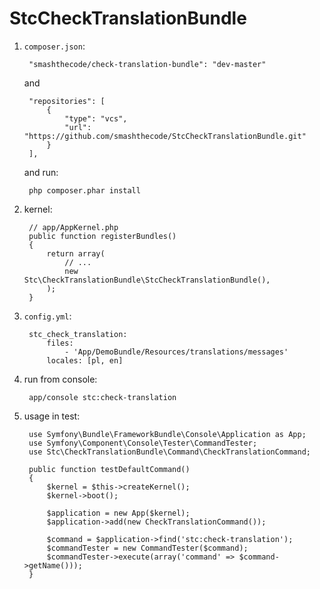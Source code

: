 StcCheckTranslationBundle
==================================================================

1. `composer.json`:

        "smashthecode/check-translation-bundle": "dev-master"

    and

        "repositories": [
            {
                "type": "vcs",
                "url":  "https://github.com/smashthecode/StcCheckTranslationBundle.git"
            }
        ],

    and run:

        php composer.phar install
2. kernel:

        // app/AppKernel.php
        public function registerBundles()
        {
            return array(
                // ...
                new Stc\CheckTranslationBundle\StcCheckTranslationBundle(),
            );
        }
3. `config.yml`:

        stc_check_translation:
            files:
                - 'App/DemoBundle/Resources/translations/messages'
            locales: [pl, en]


4. run from console:

        app/console stc:check-translation
5. usage in test:

        use Symfony\Bundle\FrameworkBundle\Console\Application as App;
        use Symfony\Component\Console\Tester\CommandTester;
        use Stc\CheckTranslationBundle\Command\CheckTranslationCommand;

        public function testDefaultCommand()
        {
            $kernel = $this->createKernel();
            $kernel->boot();

            $application = new App($kernel);
            $application->add(new CheckTranslationCommand());

            $command = $application->find('stc:check-translation');
            $commandTester = new CommandTester($command);
            $commandTester->execute(array('command' => $command->getName()));
        }
